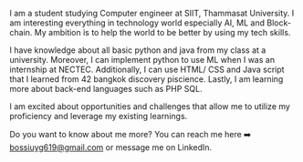I am a student studying Computer engineer at SIIT, Thammasat University. I am interesting everything in technology world especially AI, ML and Block-chain. My ambition is to help the world to be better by using my tech skills.

I have knowledge about all basic python and java from my class at a university. Moreover, I can implement python to use ML when I was an internship at NECTEC. Additionally, I can use HTML/ CSS and Java script that I learned from 42 bangkok discovery piscience. Lastly, I am learning more about back-end languages such as PHP SQL.

I am excited about opportunities and challenges that allow me to utilize my proficiency and leverage my existing learnings.

Do you want to know about me more? You can reach me here ➡️ bossiuyg619@gmail.com or message me on LinkedIn.
